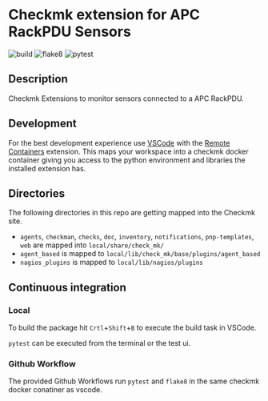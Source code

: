 # Checkmk extension for APC RackPDU Sensors

![build](https://github.com/jiuka/checkmk_apc_rackpdu_sensor/workflows/build/badge.svg)
![flake8](https://github.com/jiuka/checkmk_apc_rackpdu_sensor/workflows/Lint/badge.svg)
![pytest](https://github.com/jiuka/checkmk_apc_rackpdu_sensor/workflows/pytest/badge.svg)

## Description

Checkmk Extensions to monitor sensors connected to a APC RackPDU.

## Development

For the best development experience use [VSCode](https://code.visualstudio.com/) with the [Remote Containers](https://marketplace.visualstudio.com/items?itemName=ms-vscode-remote.remote-containers) extension. This maps your workspace into a checkmk docker container giving you access to the python environment and libraries the installed extension has.

## Directories

The following directories in this repo are getting mapped into the Checkmk site.

* `agents`, `checkman`, `checks`, `doc`, `inventory`, `notifications`, `pnp-templates`, `web` are mapped into `local/share/check_mk/`
* `agent_based` is mapped to `local/lib/check_mk/base/plugins/agent_based`
* `nagios_plugins` is mapped to `local/lib/nagios/plugins`

## Continuous integration
### Local

To build the package hit `Crtl`+`Shift`+`B` to execute the build task in VSCode.

`pytest` can be executed from the terminal or the test ui.

### Github Workflow

The provided Github Workflows run `pytest` and `flake8` in the same checkmk docker conatiner as vscode.
